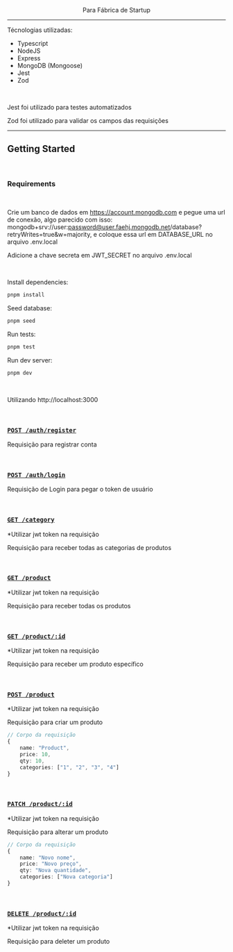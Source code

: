 <div align="center">

Para Fábrica de Startup

</div>

<hr/>

Técnologias utilizadas:
- Typescript
- NodeJS
- Express
- MongoDB (Mongoose)
- Jest
- Zod

<br/>

Jest foi utilizado para testes automatizados

Zod foi utilizado para validar os campos das requisições

<hr/>

## Getting Started

<br/>

### Requirements

<br/>

Crie um banco de dados em https://account.mongodb.com e pegue uma url de conexão,
algo parecido com isso: mongodb+srv://user:password@user.faehj.mongodb.net/database?retryWrites=true&w=majority, e coloque essa url em DATABASE_URL no arquivo .env.local

Adicione a chave secreta em JWT_SECRET no arquivo .env.local

<br/>

Install dependencies:

```bash
pnpm install
```

Seed database:

```bash
pnpm seed
```

Run tests:

```bash
pnpm test
```

Run dev server:

```bash
pnpm dev
```

</br>

Utilizando http://localhost:3000

</br>

### [`POST /auth/register`](./src/routes/authenticate.routes.ts)

Requisição para registrar conta

<br/>

### [`POST /auth/login`](./src/routes/authenticate.routes.ts)

Requisição de Login para pegar o token de usuário

<br/>

### [`GET /category`](./src/routes/category.routes.ts)
*Utilizar jwt token na requisição

Requisição para receber todas as categorias de produtos

<br/>

### [`GET /product`](./src/routes/products.routes.ts)
*Utilizar jwt token na requisição

Requisição para receber todas os produtos

<br/>

### [`GET /product/:id`](./src/routes/products.routes.ts)
*Utilizar jwt token na requisição

Requisição para receber um produto específico

<br/>

### [`POST /product`](./src/routes/products.routes.ts)
*Utilizar jwt token na requisição

Requisição para criar um produto

```typescript
// Corpo da requisição
{
    name: "Product",
    price: 10,
    qty: 10,
    categories: ["1", "2", "3", "4"]
}
```

<br/>

### [`PATCH /product/:id`](./src/routes/category.routes.ts)
*Utilizar jwt token na requisição

Requisição para alterar um produto

```typescript
// Corpo da requisição
{
    name: "Novo nome",
    price: "Novo preço",
    qty: "Nova quantidade",
    categories: ["Nova categoria"]
}
```

<br/>

### [`DELETE /product/:id`](./src/routes/category.routes.ts)
*Utilizar jwt token na requisição

Requisição para deleter um produto

<br/>